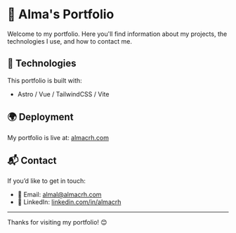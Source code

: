 # 🌸 Alma's Portfolio

Welcome to my portfolio. Here you'll find information about my projects, the technologies I use, and how to contact me.

## 🚀 Technologies

This portfolio is built with:
- Astro / Vue / TailwindCSS / Vite

## 🌍 Deployment

My portfolio is live at: [almacrh.com](https://www.almacrh.com/)
## 📬 Contact

If you’d like to get in touch:
- 📧 Email: [almal@almacrh.com](mailto:alma@almacrh.com)
- 💼 LinkedIn: [linkedin.com/in/almacrh](https://www.linkedin.com/in/almacrh/)

---
Thanks for visiting my portfolio! 😊

